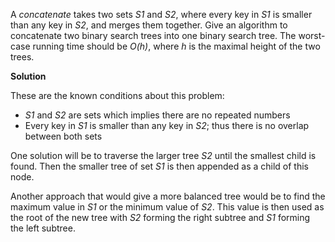 A *concatenate* takes two sets *S1* and *S2*, where every key in *S1* is smaller than any key in *S2*, and merges them together. Give an algorithm to concatenate two binary search trees into one binary search tree. The worst-case running time should be *O(h)*, where *h* is the maximal height of the two trees.

**Solution**

These are the known conditions about this problem:

 * *S1* and *S2* are sets which implies there are no repeated numbers
 * Every key in *S1* is smaller than any key in *S2*; thus there is no overlap between both sets

One solution will be to traverse the larger tree *S2* until the smallest child is found. Then the smaller tree of set *S1* is then appended as a child of this node.

Another approach that would give a more balanced tree would be to find the maximum value in *S1* or the minimum value of *S2*. This value is then used as the root of the new tree with *S2* forming the right subtree and *S1* forming the left subtree.